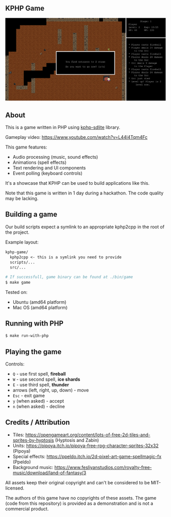 ## KPHP Game

![preview](readme_pic.jpg)

## About

This is a game written in PHP using [kphp-sdlite](https://packagist.org/packages/quasilyte/kphp-sdlite) library.

Gameplay video: https://www.youtube.com/watch?v=L44l4Tqm4Fc

This game features:

* Audio processing (music, sound effects)
* Animations (spell effects)
* Text rendering and UI components
* Event polling (keyboard controls)

It's a showcase that KPHP can be used to build applications like this.

Note that this game is written in 1 day during a hackathon.
The code quality may be lacking.

## Building a game

Our build scripts expect a symlink to an appropriate kphp2cpp in the root of the project.

Example layout:

```
kphp-game/
  kphp2cpp <- this is a symlink you need to provide
  scripts/...
  src/...
```

```bash
# If successfull, game binary can be found at ./bin/game
$ make game
```

Tested on:

* Ubuntu (amd64 platform)
* Mac OS (amd64 platform)

## Running with PHP

```bash
$ make run-with-php
```

## Playing the game

Controls:

* `Q` - use first spell, **fireball**
* `W` - use second spell, **ice shards**
* `E` - use third spell, **thunder**
* arrows (left, right, up, down) - move
* `Esc` - exit game
* `y` (when asked) - accept
* `n` (when asked) - decline

## Credits / Attribution

* Tiles: https://opengameart.org/content/lots-of-free-2d-tiles-and-sprites-by-hyptosis (Hyptosis and Zabin)
* Units: https://pipoya.itch.io/pipoya-free-rpg-character-sprites-32x32 (Pipoya)
* Special effects: https://ppeldo.itch.io/2d-pixel-art-game-spellmagic-fx (Ppeldo)
* Background music: https://www.fesliyanstudios.com/royalty-free-music/download/land-of-fantasy/3

All assets keep their original copyright and can't be considered to be MIT-licensed.

The authors of this game have no copyrights of these assets. The game (code from this repository) is provided as a demonstration and is not a commercial product.
